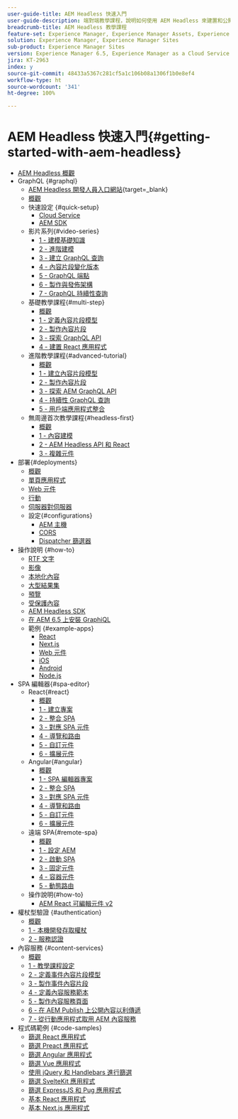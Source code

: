 ```yaml
---
user-guide-title: AEM Headless 快速入門
user-guide-description: 端對端教學課程，說明如何使用 AEM Headless 來建置和公開內容。
breadcrumb-title: AEM Headless 教學課程
feature-set: Experience Manager, Experience Manager Assets, Experience Manager Sites
solution: Experience Manager, Experience Manager Sites
sub-product: Experience Manager Sites
version: Experience Manager 6.5, Experience Manager as a Cloud Service
jira: KT-2963
index: y
source-git-commit: 48433a5367c281cf5a1c106b08a1306f1b0e8ef4
workflow-type: ht
source-wordcount: '341'
ht-degree: 100%

---
```



# AEM Headless 快速入門{#getting-started-with-aem-headless}

+ [AEM Headless 概觀](./overview.md)
+ GraphQL {#graphql}
   + [AEM Headless 開發人員入口網站](https://experienceleague.adobe.com/landing/experience-manager/headless/developer.html?lang=zh-Hant){target=_blank}
   + [概觀](./graphql/overview.md)
   + 快速設定 {#quick-setup}
      + [Cloud Service](./graphql/quick-setup/cloud-service.md)
      + [AEM SDK](./graphql/quick-setup/local-sdk.md)
   + 影片系列{#video-series}
      + [1 - 建模基礎知識](./graphql/video-series/modeling-basics.md)
      + [2 - 進階建模](./graphql/video-series/advanced-modeling.md)
      + [3 - 建立 GraphQL 查詢](./graphql/video-series/creating-graphql-queries.md)
      + [4 - 內容片段變化版本](./graphql/video-series/content-fragment-variations.md)
      + [5 - GraphQL 端點](./graphql/video-series/graphql-endpoints.md)
      + [6 - 製作與發佈架構](./graphql/video-series/author-publish-architecture.md)
      + [7 - GraphQL 持續性查詢](./graphql/video-series/graphql-persisted-queries.md)
   + 基礎教學課程{#multi-step}
      + [概觀](./graphql/multi-step/overview.md)
      + [1 - 定義內容片段模型](./graphql/multi-step/content-fragment-models.md)
      + [2 - 製作內容片段](./graphql/multi-step/author-content-fragments.md)
      + [3 - 探索 GraphQL API](./graphql/multi-step/explore-graphql-api.md)
      + [4 - 建置 React 應用程式](./graphql/multi-step/graphql-and-react-app.md)
   + 進階教學課程{#advanced-tutorial}
      + [概觀](/help/headless-tutorial/graphql/advanced-graphql/overview.md)
      + [1 - 建立內容片段模型](/help/headless-tutorial/graphql/advanced-graphql/create-content-fragment-models.md)
      + [2 - 製作內容片段](/help/headless-tutorial/graphql/advanced-graphql/author-content-fragments.md)
      + [3 - 探索 AEM GraphQL API](/help/headless-tutorial/graphql/advanced-graphql/explore-graphql-api.md)
      + [4 - 持續性 GraphQL 查詢](/help/headless-tutorial/graphql/advanced-graphql/graphql-persisted-queries.md)
      + [5 - 用戶端應用程式整合](/help/headless-tutorial/graphql/advanced-graphql/client-application-integration.md)
   + 無周邊首次教學課程{#headless-first}
      + [概觀](./graphql/headless-first-tutorial/overview.md)
      + [1 - 內容建模](./graphql/headless-first-tutorial/1-content-modeling.md)
      + [2 - AEM Headless API 和 React](./graphql/headless-first-tutorial/2-aem-headless-apis-and-react.md)
      + [3 - 複雜元件](./graphql/headless-first-tutorial/3-complex-components.md)
+ 部署{#deployments}
   + [概觀](./graphql/deployment/overview.md)
   + [單頁應用程式](./graphql/deployment/spa.md)
   + [Web 元件](./graphql/deployment/web-component.md)
   + [行動](./graphql/deployment/mobile.md)
   + [伺服器對伺服器](./graphql/deployment/server-to-server.md)
   + 設定{#configurations}
      + [AEM 主機](./graphql/deployment/configurations/aem-hosts.md)
      + [CORS](./graphql/deployment/configurations/cors.md)
      + [Dispatcher 篩選器](./graphql/deployment/configurations/dispatcher-filters.md)
+ 操作說明 {#how-to}
   + [RTF 文字](./graphql/how-to/rich-text.md)
   + [影像](./graphql/how-to/images.md)
   + [本地化內容](./graphql/how-to/localized-content.md)
   + [大型結果集](./graphql/how-to/large-result-sets.md)
   + [預覽](./graphql/how-to/preview.md)
   + [受保護內容](./graphql/how-to/protected-content.md)
   + [AEM Headless SDK](./graphql/how-to/aem-headless-sdk.md)
   + [在 AEM 6.5 上安裝 GraphiQL](./graphql/how-to/install-graphiql-aem-6-5.md)
   + 範例 {#example-apps}
      + [React](./graphql/example-apps/react-app.md)
      + [Next.js](./graphql/example-apps/next-js.md)
      + [Web 元件](./graphql/example-apps/web-component.md)
      + [iOS](./graphql/example-apps/ios-swiftui-app.md)
      + [Android](./graphql/example-apps/android-app.md)
      + [Node.js](./graphql/example-apps/server-to-server-app.md)
+ SPA 編輯器{#spa-editor}
   + React{#react}
      + [概觀](./spa-editor/react/overview.md)
      + [1 - 建立專案](./spa-editor/react/create-project.md)
      + [2 - 整合 SPA](./spa-editor/react/integrate-spa.md)
      + [3 - 對應 SPA 元件](./spa-editor/react/map-components.md)
      + [4 - 導覽和路由](./spa-editor/react/navigation-routing.md)
      + [5 - 自訂元件](./spa-editor/react/custom-component.md)
      + [6 - 擴展元件](./spa-editor/react/extend-component.md)
   + Angular{#angular}
      + [概觀](./spa-editor/angular/overview.md)
      + [1 - SPA 編輯器專案](./spa-editor/angular/create-project.md)
      + [2 - 整合 SPA](./spa-editor/angular/integrate-spa.md)
      + [3 - 對應 SPA 元件](./spa-editor/angular/map-components.md)
      + [4 - 導覽和路由](./spa-editor/angular/navigation-routing.md)
      + [5 - 自訂元件](./spa-editor/angular/custom-component.md)
      + [6 - 擴展元件](./spa-editor/angular/extend-component.md)
   + 遠端 SPA{#remote-spa}
      + [概觀](./spa-editor/remote-spa/overview.md)
      + [1 - 設定 AEM](./spa-editor/remote-spa/aem-configure.md)
      + [2 - 啟動 SPA](./spa-editor/remote-spa/spa-bootstrap.md)
      + [3 - 固定元件](./spa-editor/remote-spa/spa-fixed-component.md)
      + [4 - 容器元件](./spa-editor/remote-spa/spa-container-component.md)
      + [5 - 動態路由](./spa-editor/remote-spa/spa-dynamic-routes.md)
   + 操作說明{#how-to}
      + [AEM React 可編輯元件 v2](./spa-editor/how-to/react-core-components-v2.md)
+ 權杖型驗證 {#authentication}
   + [概觀](./authentication/overview.md)
   + [1 - 本機開發存取權杖](./authentication/local-development-access-token.md)
   + [2 - 服務認證](./authentication/service-credentials.md)
+ 內容服務 {#content-services}
   + [概觀](./content-services/overview.md)
   + [1 - 教學課程設定](./content-services/chapter-1.md)
   + [2 - 定義事件內容片段模型](./content-services/chapter-2.md)
   + [3 - 製作事件內容片段](./content-services/chapter-3.md)
   + [4 - 定義內容服務範本](./content-services/chapter-4.md)
   + [5 - 製作內容服務頁面](./content-services/chapter-5.md)
   + [6 - 在 AEM Publish 上公開內容以利傳遞](./content-services/chapter-6.md)
   + [7 - 從行動應用程式取用 AEM 內容服務](./content-services/chapter-7.md)
+ 程式碼範例 {#code-samples}
   + [篩選 React 應用程式](./graphql/code-samples/filtering-react-app.md)
   + [篩選 Preact 應用程式](./graphql/code-samples/filtering-preact-app.md)
   + [篩選 Angular 應用程式](./graphql/code-samples/filtering-angular-app.md)
   + [篩選 Vue 應用程式](./graphql/code-samples/filtering-vue-app.md)
   + [使用 jQuery 和 Handlebars 進行篩選](./graphql/code-samples/filtering-jquery-handlebars.md)
   + [篩選 SvelteKit 應用程式](./graphql/code-samples/filtering-sveltekit-app.md)
   + [篩選 ExpressJS 和 Pug 應用程式](./graphql/code-samples/filtering-express-pug-app.md)
   + [基本 React 應用程式](./graphql/code-samples/basic-react-app.md)
   + [基本 Next.js 應用程式](./graphql/code-samples/basic-nextjs-app.md)

